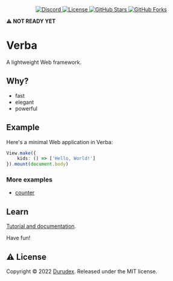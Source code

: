 <div align="center">
    <a href="https://discord.gg/4qcXbeVehZ">
        <img alt="Discord" src="https://img.shields.io/discord/882288646517035028?label=%F0%9F%92%AC%20discord">
    </a>
    <a href="https://github.com/durudex/verba/blob/main/COPYING">
        <img alt="License" src="https://img.shields.io/github/license/durudex/verba?label=%F0%9F%93%95%20license">
    </a>
    <a href="https://github.com/durudex/verba/stargazers">
        <img alt="GitHub Stars" src="https://img.shields.io/github/stars/durudex/verba?label=%E2%AD%90%20stars&logo=sdf">
    </a>
    <a href="https://github.com/durudex/verba/network">
        <img alt="GitHub Forks" src="https://img.shields.io/github/forks/durudex/verba?label=%F0%9F%93%81%20forks">
    </a>
</div>

**️️️️⚠ NOT READY YET**

# Verba

A lightweight Web framework.

## Why?

- fast
- elegant
- powerful

## Example

Here's a minimal Web application in Verba:

```ts
View.make({
	kids: () => ['Hello, World!']
}).mount(document.body)
```

### More examples

- [counter](./examples/counter)

## Learn

[Tutorial and documentation](https://verba.durudex.com/).

Have fun!

## ⚠️ License

Copyright © 2022 [Durudex](https://github.com/durudex). Released under the MIT license.
